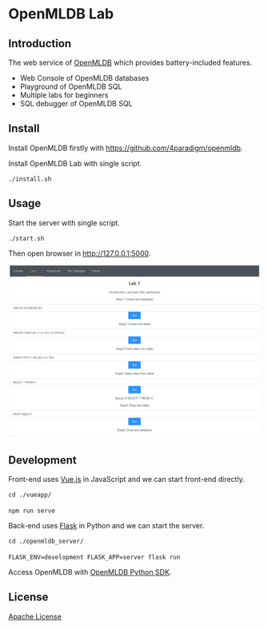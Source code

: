 # OpenMLDB Lab

## Introduction

The web service of [OpenMLDB](https://github.com/4paradigm/openmldb) which provides battery-included features.

* Web Console of OpenMLDB databases
* Playground of OpenMLDB SQL
* Multiple labs for beginners
* SQL debugger of OpenMLDB SQL

## Install

Install OpenMLDB firstly with <https://github.com/4paradigm/openmldb>.

Install OpenMLDB Lab with single script.

```
./install.sh
```

## Usage

Start the server with single script.

```
./start.sh
```

Then open browser in <http://127.0.0.1:5000>.

![](./images/lab1.png)

## Development

Front-end uses [Vue.js](https://vuejs.org/) in JavaScript and we can start front-end directly.

```
cd ./vueapp/

npm run serve
```

Back-end uses [Flask](https://flask.palletsprojects.com/) in Python and we can start the server.

```
cd ./openmldb_server/

FLASK_ENV=development FLASK_APP=server flask run
```

Access OpenMLDB with [OpenMLDB Python SDK](https://pypi.org/project/openmldb/).

## License

[Apache License](./LICENSE)
